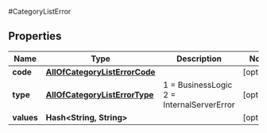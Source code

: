 #CategoryListError

## Properties
Name | Type | Description | Notes
------------ | ------------- | ------------- | -------------
**code** | [**AllOfCategoryListErrorCode**](AllOfCategoryListErrorCode.md) |  | [optional] 
**type** | [**AllOfCategoryListErrorType**](AllOfCategoryListErrorType.md) |   1 &#x3D; BusinessLogic  2 &#x3D; InternalServerError | [optional] 
**values** | **Hash&lt;String, String&gt;** |  | [optional] 


